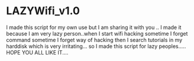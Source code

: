 # LAZYWifi_v1.0
I made this script for my own use but I am sharing it with you .. 
I made it because I am very lazy person..when I start wifi hacking sometime I forget command sometime 
I forget way of hacking then I search tutorials in my harddisk which is very irritating...
so I made this script for lazy peoples..... HOPE YOU ALL LIKE IT....
